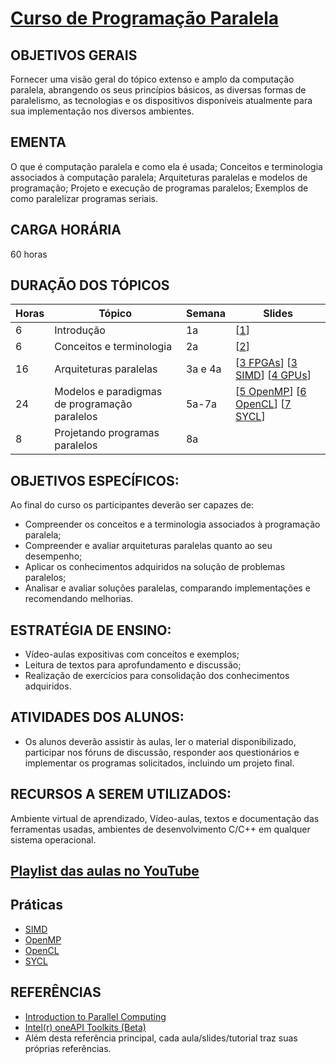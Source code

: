 # [Curso de Programação Paralela](slides/0_plano.pdf)

## OBJETIVOS GERAIS 

Fornecer uma visão geral do tópico extenso e amplo da computação paralela, abrangendo os seus princípios básicos, as diversas formas de paralelismo,  as tecnologias e os dispositivos disponíveis atualmente para sua implementação nos diversos ambientes. 

## EMENTA 

O que é computação paralela e como ela é usada; Conceitos e terminologia associados à computação paralela; Arquiteturas paralelas e modelos de programação; Projeto e execução de programas paralelos; Exemplos de como paralelizar programas seriais.

## CARGA HORÁRIA

60 horas

## DURAÇÃO DOS TÓPICOS

Horas | Tópico       | Semana | Slides
----- | ------------ | ------ | ------
6 | Introdução  | 1a | [[1](slides/1_intro.pdf)]
6 | Conceitos e terminologia | 2a | [[2](slides/2_conce.pdf)]
16 | Arquiteturas paralelas | 3a e 4a | [[3 FPGAs](slides/3_fpga.pdf)] [[3 SIMD](slides/3_simd.pdf)] [[4 GPUs](slides/4_gpus.pdf)] 
24 | Modelos e paradigmas de programação paralelos | 5a-7a | [[5 OpenMP](slides/5_openmp.pdf)] [[6 OpenCL](slides/6_opencl.pdf)] [[7 SYCL](slides/7_sycl.pdf)] 
8 | Projetando programas paralelos | 8a | 

## OBJETIVOS ESPECÍFICOS:
Ao final do curso os participantes deverão ser capazes de:
- Compreender os conceitos e a terminologia associados à programação paralela; 
- Compreender e avaliar arquiteturas paralelas quanto ao seu desempenho; 
- Aplicar os conhecimentos adquiridos na solução de problemas paralelos; 
- Analisar e avaliar soluções paralelas, comparando implementações e recomendando melhorias. 

## ESTRATÉGIA DE ENSINO:
- Vídeo-aulas expositivas com conceitos e exemplos; 
- Leitura de textos para aprofundamento e discussão; 
- Realização de exercícios para consolidação dos conhecimentos adquiridos. 

## ATIVIDADES DOS ALUNOS:
- Os alunos deverão assistir às aulas, ler o material disponibilizado, participar nos fóruns de discussão, responder aos questionários e implementar os programas solicitados, incluindo um projeto final. 

## RECURSOS A SEREM UTILIZADOS:
Ambiente virtual de aprendizado, Vídeo-aulas, textos e documentação das ferramentas usadas, ambientes de desenvolvimento C/C++ em qualquer sistema operacional. 

## [Playlist das aulas no YouTube](https://www.youtube.com/playlist?list=PLezQJVF86FUulrCIovlqO-cbs-Uw-LtIo)

## Práticas 

- [SIMD](https://tech.io/playgrounds/53858/vetorizacao-sse-avx/)
- [OpenMP](https://coliru.stacked-crooked.com/a/32edaa2b12958d2c)
- [OpenCL](https://ava.ead.ufscar.br/mod/url/view.php?id=991552)
- [SYCL](https://ava.ead.ufscar.br/mod/url/view.php?id=992895)

## REFERÊNCIAS

- [Introduction to Parallel Computing](https://computing.llnl.gov/tutorials/parallel_comp/)
- [Intel(r) oneAPI Toolkits (Beta)](https://software.intel.com/oneAPI/)
- Além desta referência principal, cada aula/slides/tutorial traz suas próprias referências. 
